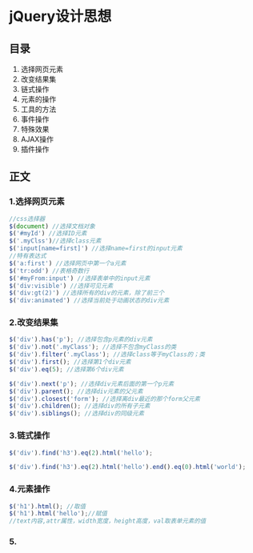 # jQuery设计思想
## 目录
1. 选择网页元素
2. 改变结果集
3. 链式操作
4. 元素的操作
5. 工具的方法
6. 事件操作
7. 特殊效果
8. AJAX操作
9. 插件操作

## 正文
### 1.选择网页元素
```js
//css选择器
$(document) //选择文档对象
$('#myId') //选择ID元素
$('.myClss')//选择class元素
$('input[name=first]') //选择name=first的input元素
//特有表达式
$('a:first') //选择网页中第一个a元素
$('tr:odd') //表格奇数行
$('#myFrom:input') //选择表单中的input元素
$('div:visible') //选择可见元素
$('div:gt(2)') //选择所有的div的元素，除了前三个
$('div:animated') //选择当前处于动画状态的div元素
```
### 2.改变结果集
```js
$('div').has('p'); //选择包含p元素的div元素
$('div').not('.myClass'); //选择不包含myClass的类
$('div').filter('.myClass'); //选择class等于myClass的；类
$('div').first(); //选择第1个div元素
$('div').eq(5); //选择第6个div元素
```
```js
$('div').next('p'); //选择div元素后面的第一个p元素
$('div').parent(); //选择div元素的父元素
$('div').closest('form'); //选择离div最近的那个form父元素
$('div').children(); //选择div的所有子元素
$('div').siblings(); //选择div的同级元素
```
### 3.链式操作
```js
$('div').find('h3').eq(2).html('hello');
```
```js
$('div').find('h3').eq(2).html('hello').end().eq(0).html('world');
```
### 4.元素操作
```js
$('h1').html(); //取值
$('h1').html('hello');//赋值
//text内容,attr属性，width宽度，height高度，val取表单元素的值
```
### 5.